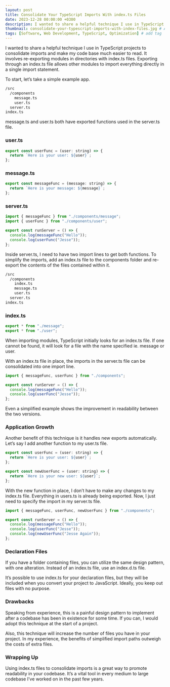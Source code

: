 ```yaml
---
layout: post
title: Consolidate Your TypeScript Imports With index.ts Files
date: 2023-12-28 00:00:00 +0300
description: I wanted to share a helpful technique I use in TypeScript projects to consolidate imports and make my code base much easier to read. It involves re-exporting modules in directories with index.ts files.
thumbnail: consolidate-your-typescript-imports-with-index-files.jpg # Add image post (optional)
tags: [Software, Web Development, TypeScript, Optimization] # add tag
---
```


I wanted to share a helpful technique I use in TypeScript projects to consolidate imports and make my code base much easier to read. It involves re-exporting modules in directories with index.ts files. Exporting through an index.ts file allows other modules to import everything directly in a single import statement.

To start, let’s take a simple example app.

```bash
/src
  /components
    message.ts
    user.ts
  server.ts
index.ts
```

message.ts and user.ts both have exported functions used in the server.ts file.

### user.ts

```javascript
export const userFunc = (user: string) => {
  return `Here is your user: ${user}`;
};
```

### message.ts

```javascript
export const messageFunc = (message: string) => {
  return `Here is your message: ${message}`;
};
```

### server.ts

```javascript
import { messageFunc } from "./components/message";
import { userFunc } from "./components/user";

export const runServer = () => {
  console.log(messageFunc("Hello"));
  console.log(userFunc("Jesse"));
};
```

Inside server.ts, I need to have two import lines to get both functions. To simplify the imports, add an index.ts file to the components folder and re-export the contents of the files contained within it.

```bash
/src
  /components
    index.ts
    message.ts
    user.ts
  server.ts
index.ts
```

### index.ts

```javascript
export * from "./message";
export * from "./user";
```

When importing modules, TypeScript initially looks for an index.ts file. If one cannot be found, it will look for a file with the name specified ie. message or user.

With an index.ts file in place, the imports in the server.ts file can be consolidated into one import line.

```javascript
import { messageFunc, userFunc } from "./components";

export const runServer = () => {
  console.log(messageFunc("Hello"));
  console.log(userFunc("Jesse"));
};
```

Even a simplified example shows the improvement in readability between the two versions.

### Application Growth

Another benefit of this technique is it handles new exports automatically. Let’s say I add another function to my user.ts file.

```javascript
export const userFunc = (user: string) => {
  return `Here is your user: ${user}`;
};

export const newUserFunc = (user: string) => {
  return `Here is your new user: ${user}`;
};
```

With the new function in place, I don’t have to make any changes to my index.ts file. Everything in users.ts is already being exported. Now, I just need to specify the import in my server.ts file.

```javascript
import { messageFunc, userFunc, newUserFunc } from "./components";

export const runServer = () => {
  console.log(messageFunc("Hello"));
  console.log(userFunc("Jesse"));
  console.log(newUserFunc("Jesse Again"));
};
```

### Declaration Files

If you have a folder containing files, you can utilize the same design pattern, with one alteration. Instead of an index.ts file, use an index.d.ts file.

It’s possible to use index.ts for your declaration files, but they will be included when you convert your project to JavaScript. Ideally, you keep out files with no purpose.

### Drawbacks

Speaking from experience, this is a painful design pattern to implement after a codebase has been in existence for some time. If you can, I would adopt this technique at the start of a project.

Also, this technique will increase the number of files you have in your project. In my experience, the benefits of simplified import paths outweigh the costs of extra files.

### Wrapping Up

Using index.ts files to consolidate imports is a great way to promote readability in your codebase. It’s a vital tool in every medium to large codebase I’ve worked on in the past few years.
